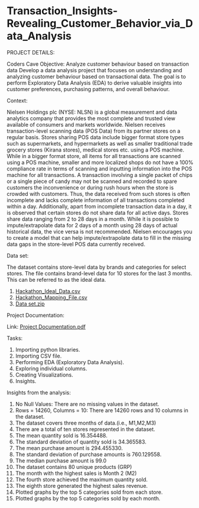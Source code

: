 # Transaction_Insights-Revealing_Customer_Behavior_via_Data_Analysis

PROJECT DETAILS:

Coders Cave Objective: Analyze customer behaviour based on transaction data
Develop a data analysis project that focuses on understanding and analyzing customer behaviour based on transactional data. The goal is to perform Exploratory Data Analysis (EDA) to derive valuable insights into customer preferences, purchasing patterns, and overall behaviour.

Context:

Nielsen Holdings plc (NYSE: NLSN) is a global measurement and data analytics company that provides the most complete and trusted view available of consumers and markets worldwide. Nielsen receives transaction-level scanning data (POS Data) from its partner stores on a regular basis. Stores sharing POS data include bigger format store types such as supermarkets, and hypermarkets as well as smaller traditional trade grocery stores (Kirana stores), medical stores etc. using a POS machine. While in a bigger format store, all items for all transactions are scanned using a POS machine, smaller and more localized shops do not have a 100% compliance rate in terms of scanning and inputting information into the POS machine for all transactions.
A transaction involving a single packet of chips or a single piece of candy may not be scanned and recorded to spare customers the inconvenience or during rush hours when the store is crowded with customers.
Thus, the data received from such stores is often incomplete and lacks complete information of all transactions completed within a day. Additionally, apart from incomplete transaction data in a day, it is observed that certain stores do not share data for all active days. Stores share data ranging from 2 to 28 days in a month. While it is possible to impute/extrapolate data for 2 days of a month using 28 days of actual historical data, the vice versa is not recommended. Nielsen encourages you to create a model that can help impute/extrapolate data to fill in the missing data gaps in the store-level POS data currently received.

Data set:

The dataset contains store-level data by brands and categories for select stores. The file contains brand-level data for 10 stores for the last 3 months. This can be referred to as the ideal data.
1. [Hackathon_Ideal_Data.csv](https://github.com/vishnuvardhankunsoth/Store_Transaction_Data_Insights/files/14276082/Hackathon_Ideal_Data.csv)
2. [Hackathon_Mapping_File.csv](https://github.com/vishnuvardhankunsoth/Store_Transaction_Data_Insights/files/14276116/Hackathon_Mapping_File.csv)
3. [Data set.zip](https://github.com/vishnuvardhankunsoth/Store_Transaction_Data_Insights/files/14276142/Data.set.zip)

Project Documentation:

Link: [Project Documentation.pdf](https://github.com/vishnuvardhankunsoth/Analyze_customer_behavior_based_on_transaction_data/files/14283935/Project.Documentation.pdf)

Tasks:

1.	Importing python libraries.
2.	Importing CSV file.
3.	Performing EDA (Exploratory Data Analysis).
4.	Exploring individual columns.
5.	Creating Visualizations.
6.	Insights.

Insights from the analysis:

1.	No Null Values: There are no missing values in the dataset.
2.	Rows = 14260, Columns = 10: There are 14260 rows and 10 columns in the dataset.
3.	The dataset covers three months of data.(i.e., M1,M2,M3)
4.	There are a total of ten stores represented in the dataset.
5.	The mean quantity sold is 16.354488.
6.	The standard deviation of quantity sold is 34.365583.
7.	The mean purchase amount is 294.455330.
8.	The standard deviation of purchase amounts is 760.129558.
9.	The median purchase amount is 99.0
10.	The dataset contains 80 unique products (GRP)
11.	The month with the highest sales is Month 2 (M2)
12.	The fourth store achieved the maximum quantity sold.
13.	The eighth store generated the highest sales revenue.
14.	Plotted graphs by the top 5 categories sold from each store.
15.	Plotted graphs by the top 5 categories sold by each month.






